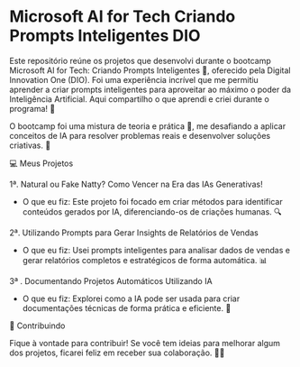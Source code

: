 # Microsoft AI for Tech Criando Prompts Inteligentes DIO

Este repositório reúne os projetos que desenvolvi durante o bootcamp Microsoft AI for Tech: Criando Prompts Inteligentes 🤖, 
oferecido pela Digital Innovation One (DIO). Foi uma experiência incrível que me permitiu aprender a criar prompts inteligentes 
para aproveitar ao máximo o poder da Inteligência Artificial. Aqui compartilho o que aprendi e criei durante o programa! 🌟

O bootcamp foi uma mistura de teoria e prática 🧠, me desafiando a aplicar conceitos de IA para resolver problemas reais e desenvolver 
soluções criativas. 🎯

💻 Meus Projetos

1ª. Natural ou Fake Natty? Como Vencer na Era das IAs Generativas!

* O que eu fiz: Este projeto foi focado em criar métodos para identificar conteúdos gerados por IA, diferenciando-os de criações humanas. 🔍

2ª. Utilizando Prompts para Gerar Insights de Relatórios de Vendas

* O que eu fiz: Usei prompts inteligentes para analisar dados de vendas e gerar relatórios completos e estratégicos de forma automática. 📊

3ª . Documentando Projetos Automáticos Utilizando IA

* O que eu fiz: Explorei como a IA pode ser usada para criar documentações técnicas de forma prática e eficiente. 📝

🤝 Contribuindo

Fique à vontade para contribuir! Se você tem ideias para melhorar algum dos projetos, ficarei feliz em receber sua colaboração. 💬✨

